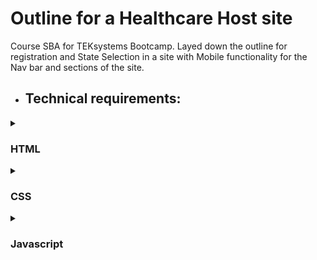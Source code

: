 # Outline for a Healthcare Host site

Course SBA for TEKsystems Bootcamp.  Layed down the outline for registration and State Selection in a site with Mobile functionality for the Nav bar and sections of the site.

- ## Technical requirements:

<details> <summary>

### HTML

</summary><p>
Have at least 3 pages, keep the grid system consistent as much as possible
3 pages index, form, and state.

Use at least 10 different HTML tags
Made 10 different tags.

Use HTML tables
Table is in the the forms.html utilized with the registration.

Implement at least two uses for forms
Implemented in the State.html and form.html.

Dropped Down Menu
Implemented in the registration and State.

Use web fonts
Implemented in the style.css

Use different types of content in the form of text, images, videos, and GIFs
video imbeded into the index.html

Use regex validation
validation used in script.js to confirm Email
</p>
</details>

<details> <summary>

### CSS

</summary><p>
Inline, internal, and external styling choose 2
Implemeted in inline in forms.

Use five different CSS selectors
In Style.CSS

Don’t use too many fonts

Use colors that complement each other

Use Flexbox (Optional)
</p>
</details>

<details> <summary>

### Javascript

</summary><p>
External scripts

Use variables, if statements, loops, at least one form of collections, functions/call back, and events
</p>
</details>